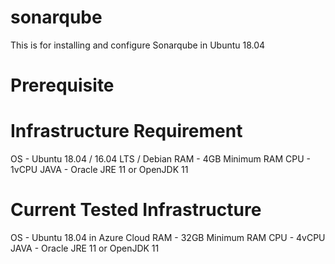 # sonarqube
This is for installing and configure Sonarqube in Ubuntu 18.04

# Prerequisite
# Infrastructure Requirement

  OS - Ubuntu 18.04 / 16.04 LTS / Debian
  RAM - 4GB Minimum RAM
  CPU - 1vCPU
  JAVA - Oracle JRE 11 or OpenJDK 11
  
  # Current Tested Infrastructure
  OS - Ubuntu 18.04 in Azure Cloud
  RAM - 32GB Minimum RAM
  CPU - 4vCPU
  JAVA - Oracle JRE 11 or OpenJDK 11
